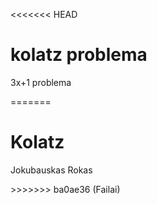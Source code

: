 <<<<<<< HEAD
<h1>kolatz problema</h1>
<p>3x+1 problema</p>
=======
<h1>Kolatz</h1>
<p>Jokubauskas Rokas</P>
>>>>>>> ba0ae36 (Failai)
